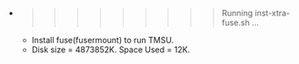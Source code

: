 * >>>>>>>>> Running inst-xtra-fuse.sh ...
  * Install fuse(fusermount) to run TMSU.
  * Disk size = 4873852K. Space Used = 12K.

